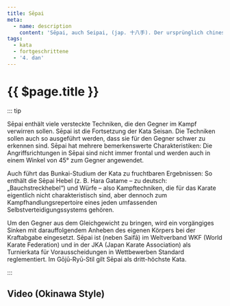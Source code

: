 ```yaml
---
title: Sēpai
meta:
  - name: description 
    content: 'Sēpai, auch Seipai, (jap. 十八手). Der ursprünglich chinesische Name der Kata (chinesisch Shi Ba Shou) bedeutet übersetzt die Zahl 18. Diese Bezeichnung ist auf die darin enthaltenen 18 Hand- und Beintechniken zurückzuführen. Sēpai hat ihren Ursprung in der chinesischen Form Shiba Luohan Quan aus dem Shaolin Quan-Stil.' 
tags:
  - kata
  - fortgeschrittene
  - '4. dan'
---
```


# {{ $page.title }}

<ShowDescription />

::: tip

Sēpai enthält viele versteckte Techniken, die den Gegner im Kampf verwirren sollen. Sēpai ist die Fortsetzung der Kata Seisan. Die Techniken sollen auch so ausgeführt werden, dass sie für den Gegner schwer zu erkennen sind. Sēpai hat mehrere bemerkenswerte Charakteristiken: Die Angriffsrichtungen in Sēpai sind nicht immer frontal und werden auch in einem Winkel von 45° zum Gegner angewendet.

Auch führt das Bunkai-Studium der Kata zu fruchtbaren Ergebnissen: So enthält die Sēpai Hebel (z. B. Hara Gatame – zu deutsch: „Bauchstreckhebel“) und Würfe – also Kampftechniken, die für das Karate eigentlich nicht charakteristisch sind, aber dennoch zum Kampfhandlungsrepertoire eines jeden umfassenden Selbstverteidigungssystems gehören.

Um den Gegner aus dem Gleichgewicht zu bringen, wird ein vorgängiges Sinken mit darauffolgendem Anheben des eigenen Körpers bei der Kraftabgabe eingesetzt. Sēpai ist (neben Saifā) im Weltverband WKF (World Karate Federation) und in der JKA (Japan Karate Association) als Turnierkata für Vorausscheidungen in Wettbewerben Standard reglementiert. Im Gōjū-Ryū-Stil gilt Sēpai als dritt-höchste Kata.

:::

## Video (Okinawa Style)

<YouTube videoid="fswM6YOxj7k" />